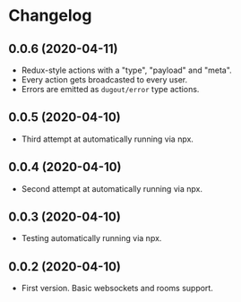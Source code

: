 Changelog
=========

0.0.6 (2020-04-11)
------------------

* Redux-style actions with a "type", "payload" and "meta".
* Every action gets broadcasted to every user.
* Errors are emitted as `dugout/error` type actions.


0.0.5 (2020-04-10)
-----------------

* Third attempt at automatically running via npx.

0.0.4 (2020-04-10)
-----------------

* Second attempt at automatically running via npx.

0.0.3 (2020-04-10)
-----------------

* Testing automatically running via npx.


0.0.2 (2020-04-10)
------------------

* First version. Basic websockets and rooms support.

